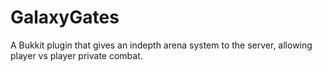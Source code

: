 # GalaxyGates
A Bukkit plugin that gives an indepth arena system to the server, allowing player vs player private combat.
